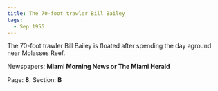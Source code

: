 ```yaml
---  
title: The 70-foot trawler Bill Bailey  
tags:  
  - Sep 1955  
---  
```

  
The 70-foot trawler Bill Bailey is floated after spending the day aground near Molasses Reef.  
  
Newspapers: **Miami Morning News or The Miami Herald**  
  
Page: **8**, Section: **B** 
